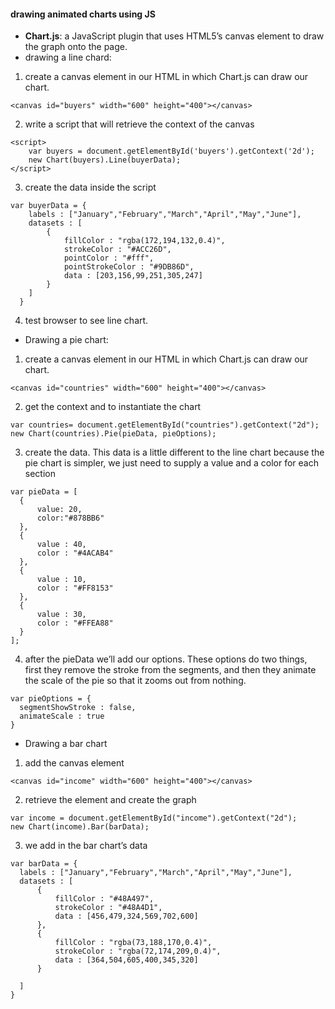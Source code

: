 #### drawing animated charts using JS
* **Chart.js**: a JavaScript plugin that uses HTML5’s canvas element to draw the graph onto the page.
* drawing a line chard:
1. create a canvas element in our HTML in which Chart.js can draw our chart. 
```
<canvas id="buyers" width="600" height="400"></canvas>
```
2. write a script that will retrieve the context of the canvas
```
<script>
    var buyers = document.getElementById('buyers').getContext('2d');
    new Chart(buyers).Line(buyerData);
</script>
```
3. create the data inside the script
```
var buyerData = {
	labels : ["January","February","March","April","May","June"],
	datasets : [
		{
			fillColor : "rgba(172,194,132,0.4)",
			strokeColor : "#ACC26D",
			pointColor : "#fff",
			pointStrokeColor : "#9DB86D",
			data : [203,156,99,251,305,247]
		}
	]
  }
  ```
  4. test browser to see line chart.
  * Drawing a pie chart:
  1.  create a canvas element in our HTML in which Chart.js can draw our chart.
  ```
  <canvas id="countries" width="600" height="400"></canvas>
  ```
  2. get the context and to instantiate the chart
  ```
  var countries= document.getElementById("countries").getContext("2d");
new Chart(countries).Pie(pieData, pieOptions);
  ```
  3.  create the data. This data is a little different to the line chart because the pie chart is simpler, we just need to supply a value and a color for each section
  ```
  var pieData = [
	{
		value: 20,
		color:"#878BB6"
	},
	{
		value : 40,
		color : "#4ACAB4"
	},
	{
		value : 10,
		color : "#FF8153"
	},
	{
		value : 30,
		color : "#FFEA88"
	}
];
  ```
  4. after the pieData we’ll add our options. These options do two things, first they remove the stroke from the segments, and then they animate the scale of the pie so that it zooms out from nothing.
  ```
  var pieOptions = {
	segmentShowStroke : false,
	animateScale : true
}
  ```
  * Drawing a bar chart
  1. add the canvas element
  ```
  <canvas id="income" width="600" height="400"></canvas>
  ```
  2. retrieve the element and create the graph
  ```
  var income = document.getElementById("income").getContext("2d");
new Chart(income).Bar(barData);
  ```
  3. we add in the bar chart’s data
  ```
  var barData = {
	labels : ["January","February","March","April","May","June"],
	datasets : [
		{
			fillColor : "#48A497",
			strokeColor : "#48A4D1",
			data : [456,479,324,569,702,600]
		},
		{
			fillColor : "rgba(73,188,170,0.4)",
			strokeColor : "rgba(72,174,209,0.4)",
			data : [364,504,605,400,345,320]
		}

	]
}
  ```
  
  
  
  
  
  
  
  
  
  
  
  
  
  
